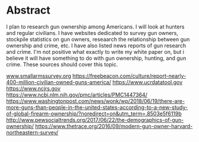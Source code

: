 # Abstract
I plan to research gun ownership among Americans. I will look at hunters and regular civilians. I have websites dedicated to survey gun owners, stockpile statistics on gun owners, reseaarch the relationship between gun ownership and crime, etc. I have also listed news reports of gun research and crime. I'm not positive what exactly to write my white paper on, but i believe it will have something to do with gun ownership, hunting, and gun crime. These sources should cover this topic. 



www.smallarmssurvey.org
https://freebeacon.com/culture/report-nearly-400-million-civilian-owned-guns-america/
https://www.ucrdatatool.gov
https://www.ncjrs.gov
https://www.ncbi.nlm.nih.gov/pmc/articles/PMC1447364/
https://www.washingtonpost.com/news/wonk/wp/2018/06/19/there-are-more-guns-than-people-in-the-united-states-according-to-a-new-study-of-global-firearm-ownership/?noredirect=on&utm_term=.8503e5f6119b
http://www.pewsocialtrends.org/2017/06/22/the-demographics-of-gun-ownership/
https://www.thetrace.org/2016/09/modern-gun-owner-harvard-northeastern-survey/
  
